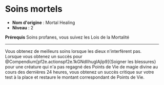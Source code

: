 # Soins mortels

 * **Nom d'origine** : Mortal Healing
 * **Niveau** : 2


<p><span><strong>Prérequis</strong> Soins profanes, vous suivez les Lois de la Mortalité<br></span></p>
<hr>
<p>Vous obtenez de meilleurs soins lorsque les dieux n'interfèrent pas. Lorsque vous obtenez un succès pour @Compendium[pf2e.actionspf2e.1kGNdIIhuglAjIp9]{Soigner les blessures} pour une créature qui n'a pas regagné des Points de Vie de magie divine au cours des dernières 24 heures, vous obtenez un succès critique sur votre test à la place et restaure le montant correspondant de Points de Vie.&nbsp;</p>